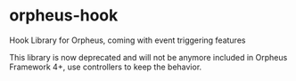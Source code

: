 # orpheus-hook
Hook Library for Orpheus, coming with event triggering features

This library is now deprecated and will not be anymore included in Orpheus Framework 4+, use controllers to keep the behavior.
